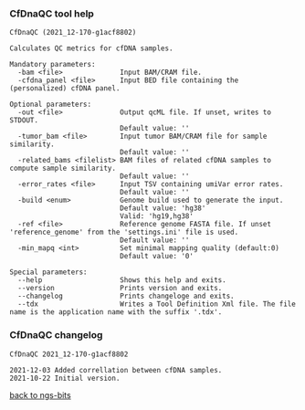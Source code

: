 ### CfDnaQC tool help
	CfDnaQC (2021_12-170-g1acf8802)
	
	Calculates QC metrics for cfDNA samples.
	
	Mandatory parameters:
	  -bam <file>              Input BAM/CRAM file.
	  -cfdna_panel <file>      Input BED file containing the (personalized) cfDNA panel.
	
	Optional parameters:
	  -out <file>              Output qcML file. If unset, writes to STDOUT.
	                           Default value: ''
	  -tumor_bam <file>        Input tumor BAM/CRAM file for sample similarity.
	                           Default value: ''
	  -related_bams <filelist> BAM files of related cfDNA samples to compute sample similarity.
	                           Default value: ''
	  -error_rates <file>      Input TSV containing umiVar error rates.
	                           Default value: ''
	  -build <enum>            Genome build used to generate the input.
	                           Default value: 'hg38'
	                           Valid: 'hg19,hg38'
	  -ref <file>              Reference genome FASTA file. If unset 'reference_genome' from the 'settings.ini' file is used.
	                           Default value: ''
	  -min_mapq <int>          Set minimal mapping quality (default:0)
	                           Default value: '0'
	
	Special parameters:
	  --help                   Shows this help and exits.
	  --version                Prints version and exits.
	  --changelog              Prints changeloge and exits.
	  --tdx                    Writes a Tool Definition Xml file. The file name is the application name with the suffix '.tdx'.
	
### CfDnaQC changelog
	CfDnaQC 2021_12-170-g1acf8802
	
	2021-12-03 Added correllation between cfDNA samples.
	2021-10-22 Initial version.
[back to ngs-bits](https://github.com/imgag/ngs-bits)